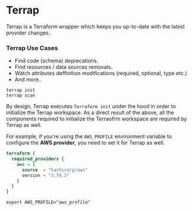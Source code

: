 # Terrap
Terrap is a Terraform wrapper which keeps you up-to-date with the latest provider changes.

### Terrap Use Cases
* Find code (schema) deprecations.
* Find resources / data sources removals.
* Watch attributes deffinition modifications (required, optional, type etc.)
* And more..

```shell
terrap init
terrap scan
```

By design, Terrap executes `Terraform init` under the hood in order to initialize the Terrap workspace.
As a direct result of the above, all the components required to initialize the Terraofrm workspace are required by Terrap as well.

For example, if you're using the `AWS_PROFILE` environment variable to configure the **AWS provider**, you need to set it for Terrap as well.

```terraform
terraform {
  required_providers {
    aws = {
      source  = "hashicorp/aws"
      version = "3.74.3"
    }
  }
}
```

```shell
export AWS_PROFILE="aws_profile"
```
